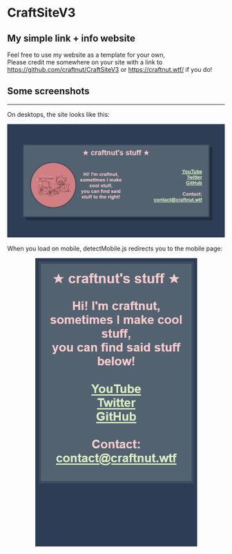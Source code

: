 
# CraftSiteV3
## My simple link + info website

<p align="left">
    Feel free to use my website as a template for your own, <br>
    Please credit me somewhere on your site with a link to <a href="https://github.com/craftnut/CraftSiteV3">https://github.com/craftnut/CraftSiteV3</a> or <a href="https://craftnut.wtf/CraftSiteV3">https://craftnut.wtf/</a> if you do!
</p>

## Some screenshots
-------------------
<p align="left">
On desktops, the site looks like this: <br>
</p>
<p align="center">
<img src="screenshots/desktop.png"> <br>
</p>
<p align="left">
When you load on mobile, detectMobile.js redirects you to the mobile page: <br>
</p>
<p align="center">
<img src="screenshots/mobile.png"> <br>
</p>